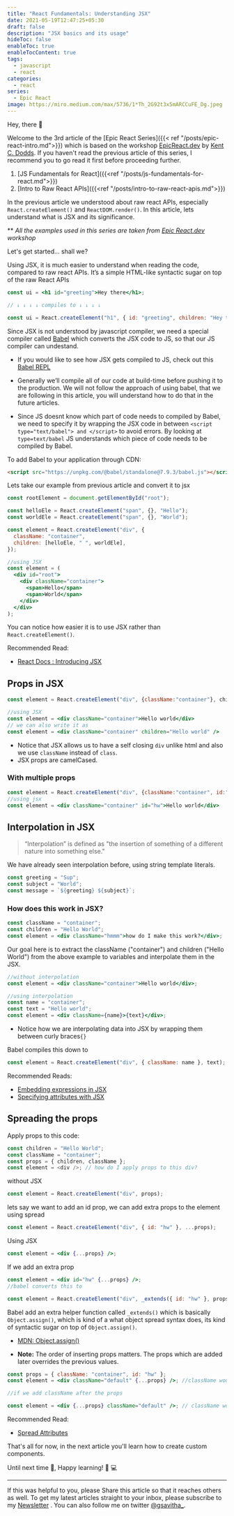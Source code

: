 ```yaml
---
title: "React Fundamentals: Understanding JSX"
date: 2021-05-19T12:47:25+05:30
draft: false
description: "JSX basics and its usage"
hideToc: false
enableToc: true
enableTocContent: true
tags:
  - javascript
  - react
categories:
  - react
series:
  - Epic React
image: https://miro.medium.com/max/5736/1*Th_2G92t3x5mARCCuFE_Dg.jpeg
---
```


Hey, there :wave:

Welcome to the 3rd article of the [Epic React Series]({{< ref "/posts/epic-react-intro.md">}}) which is based on the workshop [EpicReact.dev](https://epicreact.dev/) by [Kent C. Dodds](https://kentcdodds.com/). If you haven't read the previous article of this series, I recommend you to go read it first before proceeding further.

1. [JS Fundamentals for React]({{<ref "/posts/js-fundamentals-for-react.md">}})
2. [Intro to Raw React APIs]({{<ref "/posts/intro-to-raw-react-apis.md">}})

In the previous article we understood about raw react APIs, especially `React.createElement()` and `ReactDOM.render()`. In this article, lets understand what is JSX and its significance.

\*\* _All the examples used in this series are taken from [Epic React.dev](https://epicreact.dev/) workshop_

Let's get started... shall we?

Using JSX, it is much easier to understand when reading the code, compared to raw react APIs. It’s a simple HTML-like syntactic sugar on top of the raw React APIs

```jsx
const ui = <h1 id="greeting">Hey there</h1>;

// ↓ ↓ ↓ ↓ compiles to ↓ ↓ ↓ ↓

const ui = React.createElement("h1", { id: "greeting", children: "Hey there" });
```

Since JSX is not understood by javascript compiler, we need a special compiler called [Babel](https://babeljs.io/) which converts the JSX code to JS, so that our JS compiler can undestand.

- If you would like to see how JSX gets compiled to JS, check out this [Babel REPL](https://babeljs.io/repl#?browsers=defaults%2C%20not%20ie%2011%2C%20not%20ie_mob%2011&build=&builtIns=App&corejs=3.6&spec=false&loose=false&code_lz=MYewdgzgLgBArgSxgXhgHgCYIG4D40QAOAhmLgBICmANtSGgPRGm7rNkDqIATtRo-3wMseAFBA&debug=false&forceAllTransforms=false&shippedProposals=false&circleciRepo=&evaluate=false&fileSize=false&timeTravel=false&sourceType=module&lineWrap=true&presets=react&prettier=true&targets=&version=7.14.3&externalPlugins=)

- Generally we’ll compile all of our code at build-time before pushing it to the production. We will not follow the approach of using babel, that we are following in this article, you will understand how to do that in the future articles.
- Since JS doesnt know which part of code needs to compiled by Babel, we need to specify it by wrapping the JSX code in between `<script type="text/babel"> and </script>` to avoid errors. By looking at `type=text/babel` JS understands which piece of code needs to be compiled by Babel.

To add Babel to your application through CDN:

```html
<script src="https://unpkg.com/@babel/standalone@7.9.3/babel.js"></script>
```

Lets take our example from previous article and convert it to jsx

```jsx
const rootElement = document.getElementById("root");

const helloEle = React.createElement("span", {}, "Hello");
const worldEle = React.createElement("span", {}, "World");

const element = React.createElement("div", {
  className: "container",
  children: [helloEle, " ", worldEle],
});

//using JSX
const element = (
  <div id="root">
    <div className="container">
      <span>Hello</span>
      <span>World</span>
    </div>
  </div>
);
```

You can notice how easier it is to use JSX rather than `React.createElement()`.

Recommended Read:

- [React Docs : Introducing JSX](https://reactjs.org/docs/introducing-jsx.html)

## Props in JSX

```jsx
const element = React.createElement("div", {className:"container"}, children:"Hello world")

//using JSX
const element = <div className="container">Hello world</div>
// we can also write it as
const element = <div className="container" children="Hello world" />
```

- Notice that JSX allows us to have a self closing `div` unlike html and also we use `className` instead of `class`.
- JSX props are camelCased.

### With multiple props

```jsx
const element = React.createElement("div", {className:"container", id:"hw"}, children:"Hello world")
//using jsx
const element = <div className="container" id="hw">Hello world</div>
```

## Interpolation in JSX

> “Interpolation” is defined as "the insertion of something of a different nature into something else."

We have already seen interpolation before, using string template literals.

```js
const greeting = "Sup";
const subject = "World";
const message = `${greeting} ${subject}`;
```

### How does this work in JSX?

```jsx
const className = "container";
const children = "Hello World";
const element = <div className="hmmm">how do I make this work?</div>;
```

Our goal here is to extract the className ("container") and children ("Hello World") from the above example to variables and interpolate them in the JSX.

```jsx
//without interpolation
const element = <div className="container">Hello world</div>;

//using interpolation
const name = "container";
const text = "Hello world";
const element = <div className={name}>{text}</div>;
```

- Notice how we are interpolating data into JSX by wrapping them between curly braces`{}`

Babel compiles this down to

```js
const element = React.createElement("div", { className: name }, text);
```

Recommended Reads:

- [Embedding expressions in JSX](https://reactjs.org/docs/introducing-jsx.html#embedding-expressions-in-jsx)
- [Specifying attributes with JSX](https://reactjs.org/docs/introducing-jsx.html#specifying-attributes-with-jsx)

## Spreading the props

Apply props to this code:

```js
const children = "Hello World";
const className = "container";
const props = { children, className };
const element = <div />; // how do I apply props to this div?
```

without JSX

```js
const element = React.createElement("div", props);
```

lets say we want to add an id prop, we can add extra props to the element using spread

```js
const element = React.createElement("div", { id: "hw" }, ...props);
```

Using JSX

```jsx
const element = <div {...props} />;
```

If we add an extra prop

```jsx
const element = <div id="hw" {...props} />;
//babel converts this to

const element = React.createElement("div", _extends({ id: "hw" }, props));
```

Babel add an extra helper function called `_extends()` which is basically `Object.assign()`, which is kind of a what object spread syntax does, its kind of syntactic sugar on top of `Object.assign()`.

- [MDN: Object.assign()](https://developer.mozilla.org/en-US/docs/Web/JavaScript/Reference/Global_Objects/Object/assign)

- **Note:** The order of inserting props matters. The props which are added later overrides the previous values.

```jsx
const props = { className: "container", id: "hw" };
const element = <div className="default" {...props} />; //className would be container and id is hw

//if we add className after the props

const element = <div {...props} className="default" />; // className would be default and id is hw
```

Recommended Read:

- [Spread Attributes](https://reactjs.org/docs/jsx-in-depth.html#spread-attributes)

That's all for now, in the next article you'll learn how to create custom components.

Until next time :wave:, Happy learning! :tada: :computer:

---

If this was helpful to you, please Share this article so that it reaches others as well. To get my latest articles straight to your inbox, please subscribe to my [Newsletter](https://www.getrevue.co/profile/gsavitha) . You can also follow me on twitter [@gsavitha\_](https://twitter.com/gsavitha_).
